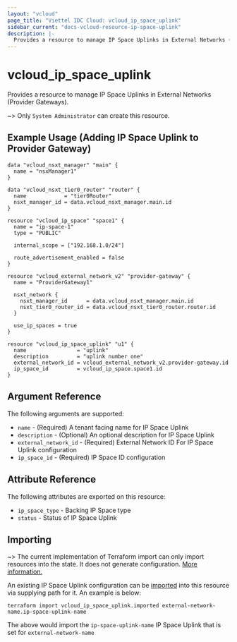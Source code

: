 ```yaml
---
layout: "vcloud"
page_title: "Viettel IDC Cloud: vcloud_ip_space_uplink"
sidebar_current: "docs-vcloud-resource-ip-space-uplink"
description: |-
  Provides a resource to manage IP Space Uplinks in External Networks (Provider Gateways).
---
```


# vcloud\_ip\_space\_uplink

Provides a resource to manage IP Space Uplinks in External Networks (Provider Gateways).

~> Only `System Administrator` can create this resource.

## Example Usage (Adding IP Space Uplink to Provider Gateway)

```hcl
data "vcloud_nsxt_manager" "main" {
  name = "nsxManager1"
}

data "vcloud_nsxt_tier0_router" "router" {
  name            = "tier0Router"
  nsxt_manager_id = data.vcloud_nsxt_manager.main.id
}

resource "vcloud_ip_space" "space1" {
  name = "ip-space-1"
  type = "PUBLIC"

  internal_scope = ["192.168.1.0/24"]

  route_advertisement_enabled = false
}

resource "vcloud_external_network_v2" "provider-gateway" {
  name = "ProviderGateway1"

  nsxt_network {
    nsxt_manager_id      = data.vcloud_nsxt_manager.main.id
    nsxt_tier0_router_id = data.vcloud_nsxt_tier0_router.router.id
  }

  use_ip_spaces = true
}

resource "vcloud_ip_space_uplink" "u1" {
  name                = "uplink"
  description         = "uplink number one"
  external_network_id = vcloud_external_network_v2.provider-gateway.id
  ip_space_id         = vcloud_ip_space.space1.id
}
```

## Argument Reference

The following arguments are supported:

* `name` - (Required) A tenant facing name for IP Space Uplink
* `description` - (Optional) An optional description for IP Space Uplink
* `external_network_id` - (Required) External Network ID For IP Space Uplink configuration
* `ip_space_id` - (Required) IP Space ID configuration

## Attribute Reference

The following attributes are exported on this resource:

* `ip_space_type` - Backing IP Space type
* `status` - Status of IP Space Uplink


## Importing

~> The current implementation of Terraform import can only import resources into the state.
It does not generate configuration. [More information.](https://www.terraform.io/docs/import/)

An existing IP Space Uplink configuration can be [imported][docs-import] into this resource via
supplying path for it. An example is below:

[docs-import]: https://www.terraform.io/docs/import/

```
terraform import vcloud_ip_space_uplink.imported external-network-name.ip-space-uplink-name
```

The above would import the `ip-space-uplink-name` IP Space Uplink that is set for
`external-network-name`
